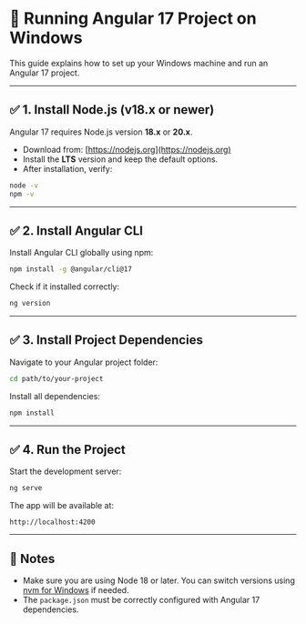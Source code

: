 # 🚀 Running Angular 17 Project on Windows

This guide explains how to set up your Windows machine and run an Angular 17 project.

---

## ✅ 1. Install Node.js (v18.x or newer)

Angular 17 requires Node.js version **18.x** or **20.x**.

- Download from: [https://nodejs.org](https://nodejs.org)
- Install the **LTS** version and keep the default options.
- After installation, verify:

```bash
node -v
npm -v
```

---

## ✅ 2. Install Angular CLI

Install Angular CLI globally using npm:

```bash
npm install -g @angular/cli@17
```

Check if it installed correctly:

```bash
ng version
```

---

## ✅ 3. Install Project Dependencies

Navigate to your Angular project folder:

```bash
cd path/to/your-project
```

Install all dependencies:

```bash
npm install
```

---

## ✅ 4. Run the Project

Start the development server:

```bash
ng serve
```

The app will be available at:

```
http://localhost:4200
```

---

## 📝 Notes

- Make sure you are using Node 18 or later. You can switch versions using [nvm for Windows](https://github.com/coreybutler/nvm-windows) if needed.
- The `package.json` must be correctly configured with Angular 17 dependencies.